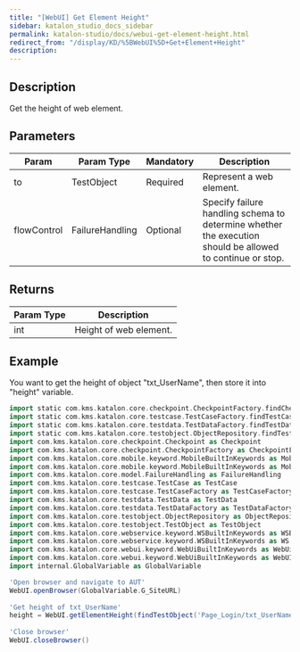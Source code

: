 ```yaml
---
title: "[WebUI] Get Element Height" 
sidebar: katalon_studio_docs_sidebar
permalink: katalon-studio/docs/webui-get-element-height.html 
redirect_from: "/display/KD/%5BWebUI%5D+Get+Element+Height" 
description: 
---
```

Description  
-------------

Get the height of web element.

Parameters  
------------

<table><thead><tr><th>Param</th><th>Param Type</th><th>Mandatory</th><th>Description</th></tr></thead><tbody><tr><td><span>to</span></td><td><span>TestObject</span></td><td><span>Required</span></td><td>Represent a web element.</td></tr><tr><td><span>flowControl</span></td><td><span>FailureHandling</span></td><td><span>Optional</span></td><td>Specify <a>failure handling</a> <span>schema to determine whether the execution should be allowed to continue or stop.</span></td></tr></tbody></table>

Returns
-------

<table><thead><tr><th>Param Type</th><th>Description</th></tr></thead><tbody><tr><td>int</td><td><span>Height of web element.</span></td></tr></tbody></table>

Example 
--------

You want to get the height of object "txt_UserName", then store it into "height" variable.

```groovy
import static com.kms.katalon.core.checkpoint.CheckpointFactory.findCheckpoint
import static com.kms.katalon.core.testcase.TestCaseFactory.findTestCase
import static com.kms.katalon.core.testdata.TestDataFactory.findTestData
import static com.kms.katalon.core.testobject.ObjectRepository.findTestObject
import com.kms.katalon.core.checkpoint.Checkpoint as Checkpoint
import com.kms.katalon.core.checkpoint.CheckpointFactory as CheckpointFactory
import com.kms.katalon.core.mobile.keyword.MobileBuiltInKeywords as MobileBuiltInKeywords
import com.kms.katalon.core.mobile.keyword.MobileBuiltInKeywords as Mobile
import com.kms.katalon.core.model.FailureHandling as FailureHandling
import com.kms.katalon.core.testcase.TestCase as TestCase
import com.kms.katalon.core.testcase.TestCaseFactory as TestCaseFactory
import com.kms.katalon.core.testdata.TestData as TestData
import com.kms.katalon.core.testdata.TestDataFactory as TestDataFactory
import com.kms.katalon.core.testobject.ObjectRepository as ObjectRepository
import com.kms.katalon.core.testobject.TestObject as TestObject
import com.kms.katalon.core.webservice.keyword.WSBuiltInKeywords as WSBuiltInKeywords
import com.kms.katalon.core.webservice.keyword.WSBuiltInKeywords as WS
import com.kms.katalon.core.webui.keyword.WebUiBuiltInKeywords as WebUiBuiltInKeywords
import com.kms.katalon.core.webui.keyword.WebUiBuiltInKeywords as WebUI
import internal.GlobalVariable as GlobalVariable

'Open browser and navigate to AUT'
WebUI.openBrowser(GlobalVariable.G_SiteURL)
 
'Get height of txt_UserName'
height = WebUI.getElementHeight(findTestObject('Page_Login/txt_UserName'))
 
'Close browser'
WebUI.closeBrowser()
```